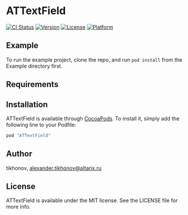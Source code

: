 # ATTextField

[![CI Status](http://img.shields.io/travis/tikhonov/ATTextField.svg?style=flat)](https://travis-ci.org/tikhonov/ATTextField)
[![Version](https://img.shields.io/cocoapods/v/ATTextField.svg?style=flat)](http://cocoapods.org/pods/ATTextField)
[![License](https://img.shields.io/cocoapods/l/ATTextField.svg?style=flat)](http://cocoapods.org/pods/ATTextField)
[![Platform](https://img.shields.io/cocoapods/p/ATTextField.svg?style=flat)](http://cocoapods.org/pods/ATTextField)

## Example

To run the example project, clone the repo, and run `pod install` from the Example directory first.

## Requirements

## Installation

ATTextField is available through [CocoaPods](http://cocoapods.org). To install
it, simply add the following line to your Podfile:

```ruby
pod "ATTextField"
```

## Author

tikhonov, alexander.tikhonov@altarix.ru

## License

ATTextField is available under the MIT license. See the LICENSE file for more info.
